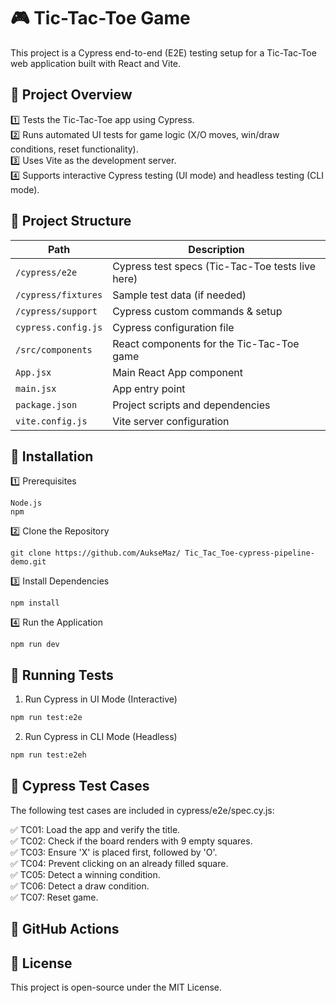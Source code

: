 # 🎮 Tic-Tac-Toe Game

This project is a Cypress end-to-end (E2E) testing setup for a Tic-Tac-Toe web application built with React and Vite.

## 📌  Project Overview

1️⃣ Tests the Tic-Tac-Toe app using Cypress.  
2️⃣ Runs automated UI tests for game logic (X/O moves, win/draw conditions, reset functionality).  
3️⃣ Uses Vite as the development server.  
4️⃣ Supports interactive Cypress testing (UI mode) and headless testing (CLI mode).  

## 📂 Project Structure

| Path                 | Description |
|----------------------|------------|
| `/cypress/e2e`      | Cypress test specs (Tic-Tac-Toe tests live here) |
| `/cypress/fixtures` | Sample test data (if needed) |
| `/cypress/support`  | Cypress custom commands & setup |
| `cypress.config.js` | Cypress configuration file |
| `/src/components`   | React components for the Tic-Tac-Toe game |
| `App.jsx`           | Main React App component |
| `main.jsx`          | App entry point |
| `package.json`      | Project scripts and dependencies |
| `vite.config.js`    | Vite server configuration |


## 🔧  Installation

1️⃣ Prerequisites 
``` 
Node.js   
npm  
```

2️⃣ Clone the Repository  
```
git clone https://github.com/AukseMaz/ Tic_Tac_Toe-cypress-pipeline-demo.git  
```

3️⃣ Install Dependencies  
```
npm install
```

4️⃣  Run the Application  
```
npm run dev
```

## 🧪 Running Tests

1. Run Cypress in UI Mode (Interactive)
``` bash
npm run test:e2e
```
2. Run Cypress in CLI Mode (Headless)
``` bash
npm run test:e2eh
```

## 📜 Cypress Test Cases

The following test cases are included in cypress/e2e/spec.cy.js:

✅ TC01: Load the app and verify the title.  
✅ TC02: Check if the board renders with 9 empty squares.  
✅ TC03: Ensure 'X' is placed first, followed by 'O'.  
✅ TC04: Prevent clicking on an already filled square.  
✅ TC05: Detect a winning condition.  
✅ TC06: Detect a draw condition.  
✅ TC07: Reset game.  

## 🚀 GitHub Actions


## 📝 License

This project is open-source under the MIT License.